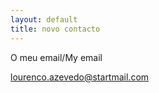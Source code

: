 ```yaml
---
layout: default
title: novo contacto
---
```


O meu email/My email

<lourenco.azevedo@startmail.com>